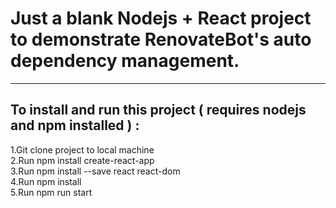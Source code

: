 # Just a blank Nodejs + React project to demonstrate RenovateBot's auto dependency management.
------------------------------
To install and run this project ( requires nodejs and npm installed ) :
-------------------------------
1.Git clone project to local machine </br>
2.Run npm install create-react-app </br>
3.Run npm install --save react react-dom </br>
4.Run npm install </br>
5.Run npm run start </br>

